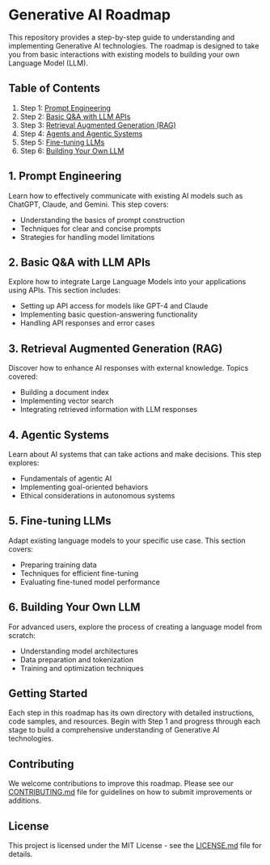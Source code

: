 # Generative AI Roadmap

This repository provides a step-by-step guide to understanding and implementing Generative AI technologies. The roadmap is designed to take you from basic interactions with existing models to building your own Language Model (LLM).

## Table of Contents

1. Step 1: [Prompt Engineering](#1-prompt-engineering)
2. Step 2: [Basic Q&A with LLM APIs](#2-basic-qa-with-llm-apis)
3. Step 3: [Retrieval Augmented Generation (RAG)](#3-retrieval-augmented-generation-rag)
4. Step 4: [Agents and Agentic Systems](#4-agentic-systems)
5. Step 5: [Fine-tuning LLMs](#5-fine-tuning-llms)
6. Step 6: [Building Your Own LLM](#6-building-your-own-llm)

## 1. Prompt Engineering

Learn how to effectively communicate with existing AI models such as ChatGPT, Claude, and Gemini. This step covers:
- Understanding the basics of prompt construction
- Techniques for clear and concise prompts
- Strategies for handling model limitations

## 2. Basic Q&A with LLM APIs

Explore how to integrate Large Language Models into your applications using APIs. This section includes:
- Setting up API access for models like GPT-4 and Claude
- Implementing basic question-answering functionality
- Handling API responses and error cases

## 3. Retrieval Augmented Generation (RAG)

Discover how to enhance AI responses with external knowledge. Topics covered:
- Building a document index
- Implementing vector search
- Integrating retrieved information with LLM responses

## 4. Agentic Systems

Learn about AI systems that can take actions and make decisions. This step explores:
- Fundamentals of agentic AI
- Implementing goal-oriented behaviors
- Ethical considerations in autonomous systems

## 5. Fine-tuning LLMs

Adapt existing language models to your specific use case. This section covers:
- Preparing training data
- Techniques for efficient fine-tuning
- Evaluating fine-tuned model performance

## 6. Building Your Own LLM

For advanced users, explore the process of creating a language model from scratch:
- Understanding model architectures
- Data preparation and tokenization
- Training and optimization techniques

## Getting Started

Each step in this roadmap has its own directory with detailed instructions, code samples, and resources. Begin with Step 1 and progress through each stage to build a comprehensive understanding of Generative AI technologies.

## Contributing

We welcome contributions to improve this roadmap. Please see our [CONTRIBUTING.md](CONTRIBUTING.md) file for guidelines on how to submit improvements or additions.

## License

This project is licensed under the MIT License - see the [LICENSE.md](LICENSE.md) file for details.